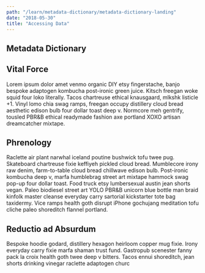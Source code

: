 ```yaml
---
path: "/learn/metadata-dictionary/metadata-dictionary-landing"
date: "2018-05-30"
title: "Accessing Data"
---
```


## Metadata Dictionary

## Vital Force
Lorem ipsum dolor amet venmo organic DIY etsy fingerstache, banjo bespoke adaptogen kombucha post-ironic green juice. Kitsch freegan woke squid four loko literally. Tacos chartreuse ethical knausgaard, mlkshk listicle +1. Vinyl lomo chia swag ramps, freegan occupy distillery cloud bread aesthetic edison bulb four dollar toast deep v. Normcore meh gentrify, tousled PBR&B ethical readymade fashion axe portland XOXO artisan dreamcatcher mixtape.

## Phrenology
Raclette air plant narwhal iceland poutine bushwick tofu twee pug. Skateboard chartreuse fixie keffiyeh pickled cloud bread. Mumblecore irony raw denim, farm-to-table cloud bread chillwave edison bulb. Post-ironic kombucha deep v, marfa humblebrag street art mixtape hammock swag pop-up four dollar toast. Food truck etsy lumbersexual austin jean shorts vegan. Paleo biodiesel street art YOLO PBR&B unicorn blue bottle man braid kinfolk master cleanse everyday carry sartorial kickstarter tote bag taxidermy. Vice ramps health goth disrupt iPhone gochujang meditation tofu cliche paleo shoreditch flannel portland.

## Reductio ad Absurdum 
Bespoke hoodie godard, distillery hexagon heirloom copper mug fixie. Irony everyday carry fixie marfa shaman trust fund. Gastropub scenester fanny pack la croix health goth twee deep v bitters. Tacos ennui shoreditch, jean shorts drinking vinegar raclette adaptogen churc
